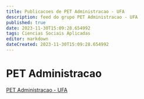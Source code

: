 ```yaml
---
title: Publicacoes de PET Administracao - UFA 
description: feed do grupo PET Administracao - UFA
published: true
date: 2023-11-30T15:09:28.654992
tags: Ciencias Sociais Aplicadas
editor: markdown
dateCreated: 2023-11-30T15:09:28.654992
---
```


# PET Administracao
[PET Administracao - UFA](/grupo/173PETAdministracaoUFA.md)
